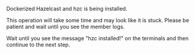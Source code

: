 Dockerized Hazelcast and hzc is being installed.

This operation will take some time and may look like it is stuck. Please be patient and wait until you see the member logs.

Wait until you see the message "hzc installed!" on the terminals and then continue to the next step.